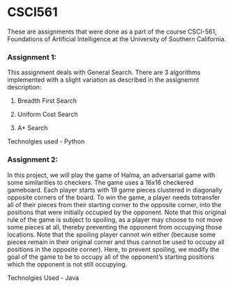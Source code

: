 # CSCI561

These are assignments that were done as a part of the course CSCI-561, Foundations of Artificial Intelligence at the University of Southern California.

### Assignment 1:

This assignment deals with General Search. There are 3 algorithms implemented with a slight variation as described in the assignemnt description:

1. Breadth First Search

2. Uniform Cost Search

3. A* Search

Technolgies used - Python

### Assignment 2:

In this project, we will play the game of Halma, an adversarial game with some similarities to checkers. The game uses a 16x16 checkered gameboard. Each player starts with 19 game pieces clustered in diagonally opposite corners of the board. To win the game, a player needs totransfer all of their pieces from their starting corner to the opposite corner, into the positions that were initially occupied by the opponent. Note that this original rule of the game is subject
to spoiling, as a player may choose to not move some pieces at all, thereby preventing the opponent from occupying those locations. Note that the spoiling player cannot win either (because some pieces remain in their original corner and thus cannot be used to occupy all positions in the opposite corner). Here, to prevent spoiling, we modify the goal of the game to be to occupy all of the opponent’s starting positions which the opponent is not still occupying.

Technolgies Used - Java

